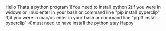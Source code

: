 Hello Thats a python program
1)You need to install python
2)if you were in widows or linux enter in your bash or command line "pip install pyperclip"
3)if you were in mac/os enter in your bash or command line "pip3 install pyperclip"
4)must need to have install the python 
stay Happy 

